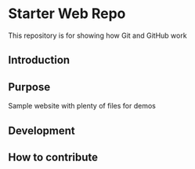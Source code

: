 # Starter Web Repo

This repository is for showing how Git and GitHub work
## Introduction

## Purpose

Sample website with plenty of files for demos
## Development
## How to contribute

